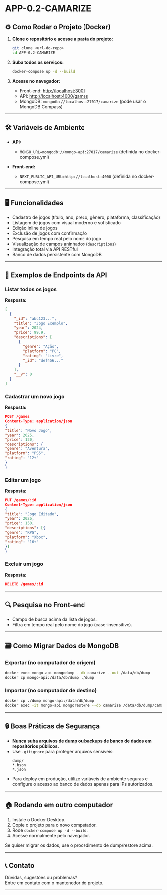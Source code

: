 # APP-0.2-CAMARIZE

## ⚙️ Como Rodar o Projeto (Docker)

1. **Clone o repositório e acesse a pasta do projeto:**
   ```sh
   git clone <url-do-repo>
   cd APP-0.2-CAMARIZE
   ```

2. **Suba todos os serviços:**
   ```sh
   docker-compose up -d --build
   ```

3. **Acesse no navegador:**
   - Front-end: [http://localhost:3001](http://localhost:3001)
   - API: [http://localhost:4000/games](http://localhost:4000/games)
   - MongoDB: `mongodb://localhost:27017/camarize` (pode usar o MongoDB Compass)

---

## 🛠️ Variáveis de Ambiente

- **API:**  
  - `MONGO_URL=mongodb://mongo-api:27017/camarize` (definida no docker-compose.yml)

- **Front-end:**  
  - `NEXT_PUBLIC_API_URL=http://localhost:4000` (definida no docker-compose.yml)

---

## 🖥️ Funcionalidades

- Cadastro de jogos (título, ano, preço, gênero, plataforma, classificação)
- Listagem de jogos com visual moderno e sofisticado
- Edição inline de jogos
- Exclusão de jogos com confirmação
- Pesquisa em tempo real pelo nome do jogo
- Visualização de campos aninhados (`descriptions`)
- Integração total via API RESTful
- Banco de dados persistente com MongoDB

---

## 📑 Exemplos de Endpoints da API

### Listar todos os jogos

**Resposta:**
```json
[
  {
    "_id": "abc123...",
    "title": "Jogo Exemplo",
    "year": 2024,
    "price": 99.9,
    "descriptions": [
      {
        "genre": "Ação",
        "platform": "PC",
        "rating": "Livre",
        "_id": "def456..."
      }
    ],
    "__v": 0
  }
]
```

### Cadastrar um novo jogo

**Resposta:**
```json
POST /games
Content-Type: application/json
{
"title": "Novo Jogo",
"year": 2025,
"price": 120,
"descriptions": {
"genre": "Aventura",
"platform": "PS5",
"rating": "12+"
}
}
```

### Editar um jogo

**Resposta:**

```json
PUT /games/:id
Content-Type: application/json
{
"title": "Jogo Editado",
"year": 2026,
"price": 150,
"descriptions": [{
"genre": "RPG",
"platform": "Xbox",
"rating": "16+"
}]
}
```

### Excluir um jogo

**Resposta:**

```json
DELETE /games/:id
```

---

## 🔍 Pesquisa no Front-end

- Campo de busca acima da lista de jogos.
- Filtra em tempo real pelo nome do jogo (case-insensitive).

---

## 🗃️ Como Migrar Dados do MongoDB

### Exportar (no computador de origem)
```sh
docker exec mongo-api mongodump --db camarize --out /data/db/dump
docker cp mongo-api:/data/db/dump ./dump
```

### Importar (no computador de destino)
```sh
docker cp ./dump mongo-api:/data/db/dump
docker exec -it mongo-api mongorestore --db camarize /data/db/dump/camarize
```

---

## 🔒 Boas Práticas de Segurança

- **Nunca suba arquivos de dump ou backups de banco de dados em repositórios públicos.**
- Use `.gitignore` para proteger arquivos sensíveis:
  ```
  dump/
  *.bson
  *.json
  ```
- Para deploy em produção, utilize variáveis de ambiente seguras e configure o acesso ao banco de dados apenas para IPs autorizados.

---

## 🏠 Rodando em outro computador

1. Instale o Docker Desktop.
2. Copie o projeto para o novo computador.
3. Rode `docker-compose up -d --build`.
4. Acesse normalmente pelo navegador.

Se quiser migrar os dados, use o procedimento de dump/restore acima.

---

## 📞 Contato

Dúvidas, sugestões ou problemas?  
Entre em contato com o mantenedor do projeto.

---





